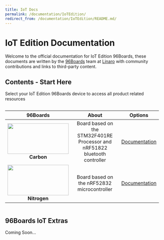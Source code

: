 ```yaml
---
title: IoT Docs
permalink: /documentation/IoTEdition/
redirect_from: /documentation/IoTEdition/README.md/
---
```

# IoT Edition Documentation

Welcome to the official documentation for IoT Edition 96Boards, these documents are written by the [96Boards](https://www.96boards.org) team at [Linaro](http://www.linaro.org) with community contributions and links to third-party content.

## Contents - Start Here

Select your IoT Edition 96Boards device to access all product related resources

<div style="overflow-x:scroll;" markdown="1">

| 96Boards                                 | About                                                                      | Options                                  |
|:----------------------------------------:|:--------------------------------------------------------------------------:|:----------------------------------------:|
| <img src="https://github.com/sdrobertw/documentation/blob/master/IoTEdition/carbon/additional-docs/images/images-board/carbon-front-sd.png?raw=true" data-canonical-src="https://github.com/sdrobertw/documentation/blob/master/IoTEdition/carbon/additional-docs/images/images-board/carbon-front-sd.png?raw=true" width="200" height="100" /><br> **Carbon** | Board based on the STM32F401RE Processor and <br>nRF51822 bluetooth controller | [Documentation](carbon/)<br> |
| <img src="https://github.com/sdrobertw/documentation/blob/master/IoTEdition/nitrogen/additional-docs/images/images-board/nitrogen-front-sd.png?raw=true" data-canonical-src="https://github.com/sdrobertw/documentation/blob/master/IoTEdition/nitrogen/additional-docs/images/images-board/nitrogen-front-sd.png?raw=true" width="200" height="100" /><br> **Nitrogen** | Board based on the nRF52832 microcontroller | [Documentation](nitrogen/)<br> |

</div>

## 96Boards IoT Extras

Coming Soon...
